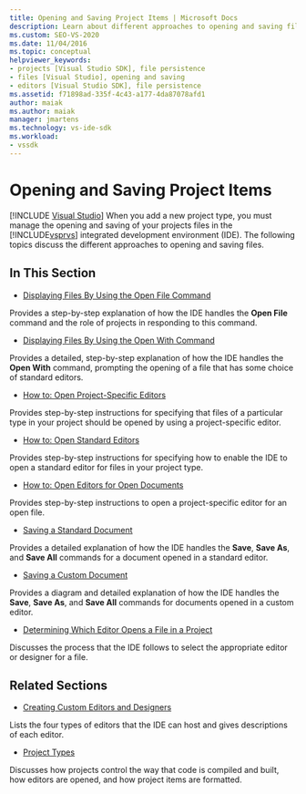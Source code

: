 ```yaml
---
title: Opening and Saving Project Items | Microsoft Docs
description: Learn about different approaches to opening and saving files for your new project type in the Visual Studio IDE.
ms.custom: SEO-VS-2020
ms.date: 11/04/2016
ms.topic: conceptual
helpviewer_keywords:
- projects [Visual Studio SDK], file persistence
- files [Visual Studio], opening and saving
- editors [Visual Studio SDK], file persistence
ms.assetid: f71898ad-335f-4c43-a177-4da87078afd1
author: maiak
ms.author: maiak
manager: jmartens
ms.technology: vs-ide-sdk
ms.workload:
- vssdk
---
```

# Opening and Saving Project Items

 [!INCLUDE [Visual Studio](~/includes/applies-to-version/vs-windows-only.md)]
When you add a new project type, you must manage the opening and saving of your projects files in the [!INCLUDE[vsprvs](../../code-quality/includes/vsprvs_md.md)] integrated development environment (IDE). The following topics discuss the different approaches to opening and saving files.

## In This Section
- [Displaying Files By Using the Open File Command](../../extensibility/internals/displaying-files-by-using-the-open-file-command.md)

 Provides a step-by-step explanation of how the IDE handles the **Open File** command and the role of projects in responding to this command.

- [Displaying Files By Using the Open With Command](../../extensibility/internals/displaying-files-by-using-the-open-with-command.md)

 Provides a detailed, step-by-step explanation of how the IDE handles the **Open With** command, prompting the opening of a file that has some choice of standard editors.

- [How to: Open Project-Specific Editors](../../extensibility/how-to-open-project-specific-editors.md)

 Provides step-by-step instructions for specifying that files of a particular type in your project should be opened by using a project-specific editor.

- [How to: Open Standard Editors](../../extensibility/how-to-open-standard-editors.md)

 Provides step-by-step instructions for specifying how to enable the IDE to open a standard editor for files in your project type.

- [How to: Open Editors for Open Documents](../../extensibility/how-to-open-editors-for-open-documents.md)

 Provides step-by-step instructions to open a project-specific editor for an open file.

- [Saving a Standard Document](../../extensibility/internals/saving-a-standard-document.md)

 Provides a detailed explanation of how the IDE handles the **Save**, **Save As**, and **Save All** commands for a document opened in a standard editor.

- [Saving a Custom Document](../../extensibility/internals/saving-a-custom-document.md)

 Provides a diagram and detailed explanation of how the IDE handles the **Save**, **Save As**, and **Save All** commands for documents opened in a custom editor.

- [Determining Which Editor Opens a File in a Project](../../extensibility/internals/determining-which-editor-opens-a-file-in-a-project.md)

 Discusses the process that the IDE follows to select the appropriate editor or designer for a file.

## Related Sections
- [Creating Custom Editors and Designers](../../extensibility/creating-custom-editors-and-designers.md)

 Lists the four types of editors that the IDE can host and gives descriptions of each editor.

- [Project Types](../../extensibility/internals/project-types.md)

 Discusses how projects control the way that code is compiled and built, how editors are opened, and how project items are formatted.
